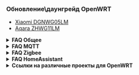 ###  Обновление\даунгрейд OpenWRT
* [Xiaomi DGNWG05LM](https://github.com/DivanX10/Openwrt-scripts-for-gateway-dgnwg05lm)
* [Aqara ZHWG11LM](https://github.com/DivanX10/Openwrt-scripts-for-gateway-zhwg11lm)

<details>
  <summary><b>FAQ Общее</b></summary>

1. [В чем разница между Aqara ZHWG11LM и Xiaomi DGNWG05LM?](https://github.com/DivanX10/wiki/blob/gh-pages/ru/faq/general/aqara-zhwg11lm-and-xiaomi-dgnwg05lm.md)
1. [Какой шлюз я могу взять, чтобы залить OpenWRT?](https://github.com/DivanX10/wiki/blob/gh-pages/ru/faq/general/which-gateway-can-i-use-to-flood-openwrt.md)
1. [Как сделать сброс шлюза до заводского состояния?](https://github.com/DivanX10/wiki/blob/gh-pages/ru/faq/general/how-do-i-reset-the-gateway-to-the-factory-state.md)
1. [Если сбросил шлюз к заводским настройкам, нужно ли делать Erase PDM?](https://github.com/DivanX10/wiki/blob/gh-pages/ru/faq/general/reset-the-gateway-to-factory-settings.md)
1. [При установке базовых пакетов возникают ошибки](https://github.com/DivanX10/wiki/blob/gh-pages/ru/faq/general/errors-occur-when-installing-basic-packages.md#при-установке-базовых-пакетов-возникают-ошибки)
1. [У меня не ставятся пакеты или установились не все пакеты](https://github.com/DivanX10/wiki/blob/gh-pages/ru/faq/general/packages-are-not-placed.md#у-меня-не-ставятся-пакеты-или-установились-не-все-пакеты)
1. [Как настроить Music Player Daemon?](https://github.com/DivanX10/wiki/blob/gh-pages/ru/faq/general/how-do-i-set-up-music-player-daemon.md#как-настроить-music-player-daemon)
1. [Как настроить lumimqtt?](https://github.com/DivanX10/wiki/blob/gh-pages/ru/faq/general/how-to-set-up-lumimqtt.md#как-настроить-lumimqtt)
1. [Как обновить версию OpenWRT с 21.02 до .... ?](https://github.com/DivanX10/wiki/blob/gh-pages/ru/faq/general/how-to-update-the-openwrt.md#как-обновить-версию-openwrt-с-2102-до--)
1. [Подключаем Яндекс диск (Webdav)](https://github.com/DivanX10/wiki/blob/gh-pages/ru/faq/general/connecting-yandex-disk.md#подключаем-яндекс-диск-webdav)
1. [Как обновить шлюз прошивкой squashfs sysupgrade.bin?](https://github.com/DivanX10/wiki/blob/gh-pages/ru/faq/general/how-to-update-the-gateway-with-squashfs-sysupgrade-firmware-bin.md)
1. [Делаем резервное копирование на NAS Synology](https://github.com/DivanX10/wiki/blob/gh-pages/ru/faq/general/backup-to-nas-synology.md#делаем-резервное-копирование-на-nas-synology)

</details>

<details>
  <summary><b>FAQ MQTT</b></summary>


1. [Как я могу пробросить устройства на внешний умный дом?](https://github.com/DivanX10/wiki/blob/gh-pages/ru/faq/mqtt/how-can-i-transfer-devices-to-an-external-smarthome.md#как-я-могу-пробросить-устройства-на-внешний-умный-дом)
1. [Как установить и настроить mosquitto? Зачем это нужно?](https://github.com/DivanX10/wiki/blob/gh-pages/ru/faq/mqtt/how-do-i-install-and-configure-mosquito.md#как-установить-и-настроить-mosquitto-зачем-это-нужно)
1. [Установил mosquitto, а подключиться через MQTT Explorer к mqtt не могу](https://github.com/DivanX10/wiki/blob/gh-pages/ru/faq/mqtt/i-installed-mosquito-but-i-cant-connect-to-mqtt-explorer.md#установил-mosquitto-а-подключиться-через-mqtt-explorer-к-mqtt-не-могу)
1. [Как настроить mqtt мост?](https://github.com/DivanX10/wiki/blob/gh-pages/ru/faq/mqtt/mqtt-bridge.md#mqtt-мост)
1. [MQTT LWT последнее состояние](https://github.com/DivanX10/wiki/blob/gh-pages/ru/faq/mqtt/mqtt-lwt-latest-state.md#mqtt-lwt-последнее-состояние)


</details>


<details>
  <summary><b>FAQ Zigbee</b></summary>


1. [Какие устройства zigbee я могу добавить в шлюз?](https://github.com/DivanX10/wiki/blob/gh-pages/ru/faq/zigbee/which-zigbee-devices-can-i-add-to-the-gateway.md)
1. [Где взять прошивки для модуля Zigbee?](https://github.com/DivanX10/wiki/blob/gh-pages/ru/faq/zigbee/where-can-i-get-the-firmware-for-the-zigbee-module.md#где-взять-прошивки-для-модуля-zigbee)
1. [ZHA. Какую прошивку ставить?](https://github.com/DivanX10/wiki/blob/gh-pages/ru/faq/zigbee/zha-what-firmware-should-i-install.md#zha-какую-прошивку-ставить)
1. [Установил zigbee2mqtt. Не работает веб страница zigbee2mqtt](https://github.com/DivanX10/wiki/blob/gh-pages/ru/faq/zigbee/zigbee2mqtt-web-page-does-not-work.md#установил-zigbee2mqtt-не-работает-веб-страница-zigbee2mqtt)
1. [Ведение журнала отладки Zigbee herdsman. Как получить лог Zigbee herdsman?](https://github.com/DivanX10/wiki/blob/gh-pages/ru/faq/zigbee/how-to-get-the-zigbee-herdsman-log.md#ведение-журнала-отладки-zigbee-herdsman-как-получить-лог-zigbee-herdsman)
1. [Как шлюз перевести в режим роутера или в режим координатора?](https://github.com/DivanX10/wiki/blob/gh-pages/ru/faq/zigbee/router-or-coordinator-mode.md#как-шлюз-перевести-в-режим-роутера-или-в-режим-координатора)
1. [Устройства Zigbee часто отваливаются](https://github.com/DivanX10/wiki/blob/gh-pages/ru/faq/zigbee/zigbee-devices-often-fall-off.md#устройства-zigbee-часто-отваливаются)
1. [Чем отличается Erase PDM от Soft reset?](https://github.com/DivanX10/wiki/blob/gh-pages/ru/faq/zigbee/erase-pdm-or-soft-reset.md#чем-отличается-erase-pdm-от-soft-reset)




</details>

<details>
  <summary><b>FAQ HomeAssistant</b></summary>

1. Cкрипты для установки и удаления Home Assistant, а также создания бэкапа находятся [здесь](https://github.com/DivanX10/OpenWRT-and-Home-Assistant)
1. [Как установить недостающий компонент для интеграции Home Assistant?](https://github.com/DivanX10/wiki/blob/gh-pages/ru/faq/homeassistant/how-do-i-install-the-missing-component-for-homeassistant-integration.md#как-установить-недостающий-компонент-для-интеграции-home-assistant)
1. [Как установить интеграцию Passive BLE Monitor?](https://github.com/DivanX10/wiki/blob/gh-pages/ru/faq/homeassistant/how-do-i-install-passive-ble-monitor-integration.md#как-установить-интеграцию-passive-ble-monitor)
1. [Как установить интеграцию HASS Configurator?](https://github.com/DivanX10/wiki/blob/gh-pages/ru/faq/homeassistant/how-do-i-install-hass-configurator-integration.md#как-установить-интеграцию-hass-configurator)
1. [Как добавить интеграцию TTS Яндекс](https://github.com/DivanX10/wiki/blob/gh-pages/ru/faq/homeassistant/how-to-add-yandex-tts-integration.md#как-добавить-интеграцию-tts-яндекс)
1. [Альтернатива HACS. Загружаем или обновляем интеграции автоматически](https://github.com/DivanX10/wiki/blob/gh-pages/ru/faq/homeassistant/alternative-hacs.md#альтернатива-hacs-загружаем-или-обновляем-интеграции-автоматически)
1. [Мониторинг папок для бэкапа и не только](https://github.com/DivanX10/wiki/blob/gh-pages/ru/faq/homeassistant/monitoring-folders-for-backup-and-not-only.md#мониторинг-папок-для-бэкапа-и-не-только)
1. [System Monitor - мониторим шлюз](https://github.com/DivanX10/wiki/blob/gh-pages/ru/faq/homeassistant/system-monitor-gateway-monitoring.md#system-monitor---мониторим-шлюз)
1. [Network UPS Tools. Мониторинг и управление ИБП](https://github.com/DivanX10/wiki/blob/gh-pages/ru/faq/homeassistant/network-ups-tools.md#network-ups-tools-мониторинг-и-управление-ибп)

</details>

<details>
  <summary><b>Ссылки на различные проекты для OpenWRT</b></summary>


* [Openlumi](https://github.com/openlumi)
* [Lumi custom feed](https://github.com/Alx2000y/lumi-custom-feed)

</details>
